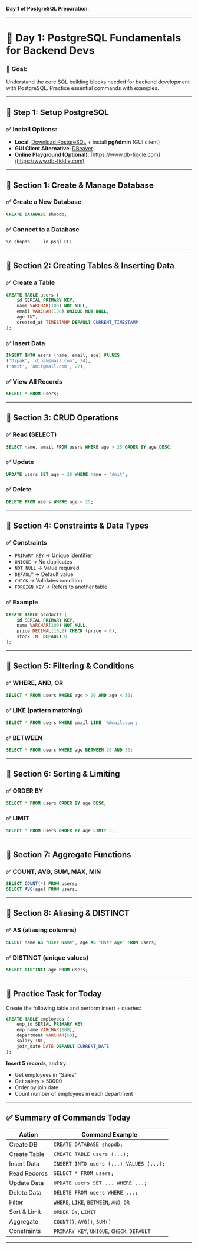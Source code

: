 **Day 1 of PostgreSQL Preparation**.

---

# 📘 **Day 1: PostgreSQL Fundamentals for Backend Devs**

### 🎯 Goal:

Understand the core SQL building blocks needed for backend development with PostgreSQL. Practice essential commands with examples.

---

## 🔧 Step 1: Setup PostgreSQL

### ✅ Install Options:

- **Local**: [Download PostgreSQL](https://www.postgresql.org/download/) + install **pgAdmin** (GUI client)
- **GUI Client Alternative**: [DBeaver](https://dbeaver.io/)
- **Online Playground (Optional)**: [https://www.db-fiddle.com](https://www.db-fiddle.com)

---

## 📗 Section 1: Create & Manage Database

### ✅ Create a New Database

```sql
CREATE DATABASE shopdb;
```

### ✅ Connect to a Database

```bash
\c shopdb  -- in psql CLI
```

---

## 📗 Section 2: Creating Tables & Inserting Data

### ✅ Create a Table

```sql
CREATE TABLE users (
    id SERIAL PRIMARY KEY,
    name VARCHAR(100) NOT NULL,
    email VARCHAR(100) UNIQUE NOT NULL,
    age INT,
    created_at TIMESTAMP DEFAULT CURRENT_TIMESTAMP
);
```

### ✅ Insert Data

```sql
INSERT INTO users (name, email, age) VALUES
('Dipak', 'dipak@mail.com', 24),
('Amit', 'amit@mail.com', 27);
```

### ✅ View All Records

```sql
SELECT * FROM users;
```

---

## 📗 Section 3: CRUD Operations

### ✅ Read (SELECT)

```sql
SELECT name, email FROM users WHERE age > 25 ORDER BY age DESC;
```

### ✅ Update

```sql
UPDATE users SET age = 28 WHERE name = 'Amit';
```

### ✅ Delete

```sql
DELETE FROM users WHERE age < 25;
```

---

## 📗 Section 4: Constraints & Data Types

### ✅ Constraints

- `PRIMARY KEY` → Unique identifier
- `UNIQUE` → No duplicates
- `NOT NULL` → Value required
- `DEFAULT` → Default value
- `CHECK` → Validates condition
- `FOREIGN KEY` → Refers to another table

### ✅ Example

```sql
CREATE TABLE products (
    id SERIAL PRIMARY KEY,
    name VARCHAR(100) NOT NULL,
    price DECIMAL(10,2) CHECK (price > 0),
    stock INT DEFAULT 0
);
```

---

## 📗 Section 5: Filtering & Conditions

### ✅ WHERE, AND, OR

```sql
SELECT * FROM users WHERE age > 20 AND age < 30;
```

### ✅ LIKE (pattern matching)

```sql
SELECT * FROM users WHERE email LIKE '%@mail.com';
```

### ✅ BETWEEN

```sql
SELECT * FROM users WHERE age BETWEEN 20 AND 30;
```

---

## 📗 Section 6: Sorting & Limiting

### ✅ ORDER BY

```sql
SELECT * FROM users ORDER BY age DESC;
```

### ✅ LIMIT

```sql
SELECT * FROM users ORDER BY age LIMIT 3;
```

---

## 📗 Section 7: Aggregate Functions

### ✅ COUNT, AVG, SUM, MAX, MIN

```sql
SELECT COUNT(*) FROM users;
SELECT AVG(age) FROM users;
```

---

## 📗 Section 8: Aliasing & DISTINCT

### ✅ AS (aliasing columns)

```sql
SELECT name AS "User Name", age AS "User Age" FROM users;
```

### ✅ DISTINCT (unique values)

```sql
SELECT DISTINCT age FROM users;
```

---

## 🧪 Practice Task for Today

Create the following table and perform insert + queries:

```sql
CREATE TABLE employees (
    emp_id SERIAL PRIMARY KEY,
    emp_name VARCHAR(100),
    department VARCHAR(50),
    salary INT,
    join_date DATE DEFAULT CURRENT_DATE
);
```

**Insert 5 records**, and try:

- Get employees in "Sales"
- Get salary > 50000
- Order by join date
- Count number of employees in each department

---

## ✅ Summary of Commands Today

| Action       | Command Example                             |
| ------------ | ------------------------------------------- |
| Create DB    | `CREATE DATABASE shopdb;`                   |
| Create Table | `CREATE TABLE users (...);`                 |
| Insert Data  | `INSERT INTO users (...) VALUES (...);`     |
| Read Records | `SELECT * FROM users;`                      |
| Update Data  | `UPDATE users SET ... WHERE ...;`           |
| Delete Data  | `DELETE FROM users WHERE ...;`              |
| Filter       | `WHERE`, `LIKE`, `BETWEEN`, `AND`, `OR`     |
| Sort & Limit | `ORDER BY`, `LIMIT`                         |
| Aggregate    | `COUNT()`, `AVG()`, `SUM()`                 |
| Constraints  | `PRIMARY KEY`, `UNIQUE`, `CHECK`, `DEFAULT` |

---
